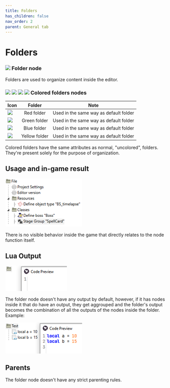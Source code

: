 ```yaml
---
title: Folders
has_children: false
nav_order: 2
parent: General tab
---
```


# Folders

### ![](https://raw.githubusercontent.com/zinoLath/LuaSTG-Editor-Sharp-X/main/LuaSTGEditorSharp.Core/images/16x16/folder.png) Folder node

Folders are used to organize content inside the editor.

### ![](https://raw.githubusercontent.com/zinoLath/LuaSTG-Editor-Sharp-X/main/LuaSTGEditorSharp.Core/images/16x16/folderred.png) ![](https://raw.githubusercontent.com/zinoLath/LuaSTG-Editor-Sharp-X/main/LuaSTGEditorSharp.Core/images/16x16/foldergreen.png) ![](https://raw.githubusercontent.com/zinoLath/LuaSTG-Editor-Sharp-X/main/LuaSTGEditorSharp.Core/images/16x16/folderblue.png) ![](https://raw.githubusercontent.com/zinoLath/LuaSTG-Editor-Sharp-X/main/LuaSTGEditorSharp.Core/images/16x16/folderyellow.png) Colored folders nodes

| Icon | Folder | Note |
| - | :-: | - |
| <img src="https://raw.githubusercontent.com/RyannThi/LuaSTG-Editor-Sharp-X/main/LuaSTGEditorSharp.Core/images/folderred.png"> | Red folder | Used in the same way as default folder |
| <img src="https://raw.githubusercontent.com/RyannThi/LuaSTG-Editor-Sharp-X/main/LuaSTGEditorSharp.Core/images/foldergreen.png"> | Green folder | Used in the same way as default folder |
| <img src="https://raw.githubusercontent.com/RyannThi/LuaSTG-Editor-Sharp-X/main/LuaSTGEditorSharp.Core/images/folderblue.png"> | Blue folder | Used in the same way as default folder |
| <img src="https://raw.githubusercontent.com/RyannThi/LuaSTG-Editor-Sharp-X/main/LuaSTGEditorSharp.Core/images/folderyellow.png"> | Yellow folder | Used in the same way as default folder |

Colored folders have the same attributes as normal, "uncolored", folders. They're present solely for the purpose of organization.

## Usage and in-game result


![](https://github.com/RyannThi/LuaSTG-Editor-Sharp-X/blob/site/img/Folder_example.png?raw=true)

There is no visible behavior inside the game that directly relates to the node function itself.

## Lua Output


![](https://github.com/RyannThi/LuaSTG-Editor-Sharp-X/blob/site/img/Folder_output.png?raw=true)

The folder node doesn't have any output by default, however, if it has nodes inside it that do have an output, they get aggrouped and the folder's output becomes the combination of all the outputs of the nodes inside the folder. Example:

![](https://github.com/RyannThi/LuaSTG-Editor-Sharp-X/blob/site/img/Folder_output_2.png?raw=true)

## Parents


The folder node doesn't have any strict parenting rules.
